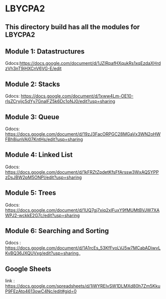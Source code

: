 # LBYCPA2 #

This directory build has all the modules for LBYCPA2
------------------------------------------------------------------------------------------------------------------------------------------
Module 1: Datastructures 
------------------------------------------------------------------------------------------------------------------------------------------
Gdocs:https://docs.google.com/document/d/1JZlRpafHXqukRs1xqEzdaXHrdzVh3nT9jHXCnV6VG-E/edit

Module 2: Stacks 
------------------------------------------------------------------------------------------------------------------------------------------
Gdocs: https://docs.google.com/document/d/1xww4Lm-OE10-rIsZCryijc5dYy7GnalFZ5k6Dc1oNJ0/edit?usp=sharing

Module 3: Queue 
------------------------------------------------------------------------------------------------------------------------------------------
Gdocs:  https://docs.google.com/document/d/19zJ3FacORPGC28MGaVx3WN2oHWFBh8iunVAl07KntHs/edit?usp=sharing

Module 4: Linked List
-------------------------------------------------------------------------------------------------------------------------------------------
Gdocs:  https://docs.google.com/document/d/1kFRZtZpdetKfsFfArssw3WxAQSYPPzDsJBW2pM5ONPI/edit?usp=sharing

Module 5: Trees
-------------------------------------------------------------------------------------------------------------------------------------------
Gdocs: https://docs.google.com/document/d/1UQ7gj7xiq2xIFuxY9fMUMtBVJW7XAWPJ2-wckkE2G7c/edit?usp=sharing

Module 6: Searching and Sorting
-------------------------------------------------------------------------------------------------------------------------------------------
Gdocs : https://docs.google.com/document/d/1A1rcEs_53KfFvoLVJ5w7MCabADiwvLKvBQ36JXQUVxg/edit?usp=sharing_

Google Sheets
-------------------------------------------------------------------------------------------------------------------------------------------
link : https://docs.google.com/spreadsheets/d/1iWYREIvSW1DLMXd80h7Zm5KkuP9FEzAto4613owC4Nc/edit#gid=0 
